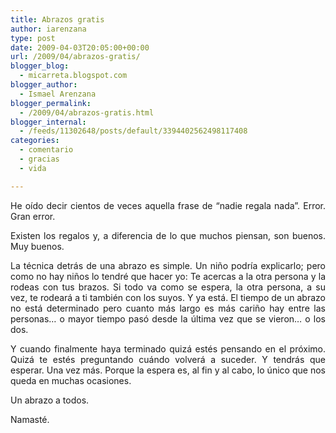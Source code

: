 ```yaml
---
title: Abrazos gratis
author: iarenzana
type: post
date: 2009-04-03T20:05:00+00:00
url: /2009/04/abrazos-gratis/
blogger_blog:
  - micarreta.blogspot.com
blogger_author:
  - Ismael Arenzana
blogger_permalink:
  - /2009/04/abrazos-gratis.html
blogger_internal:
  - /feeds/11302648/posts/default/3394402562498117408
categories:
  - comentario
  - gracias
  - vida

---
```

<p style="text-align: justify;">
  He oído decir cientos de veces aquella frase de &#8220;nadie regala nada&#8221;. Error. Gran error.
</p>

<p style="text-align: justify;">
  Existen los regalos y, a diferencia de lo que muchos piensan, son buenos. Muy buenos.
</p>

<p style="text-align: justify;">
  La técnica detrás de una abrazo es simple. Un niño podría explicarlo; pero como no hay niños lo tendré que hacer yo: Te acercas a la otra persona y la rodeas con tus brazos. Si todo va como se espera, la otra persona, a su vez, te rodeará a ti también con los suyos. Y ya está. El tiempo de un abrazo no está determinado pero cuanto más largo es más cariño hay entre las personas&#8230; o mayor tiempo pasó desde la última vez que se vieron&#8230; o los dos.
</p>

<p style="text-align: justify;">
  Y cuando finalmente haya terminado quizá estés pensando en el próximo. Quizá te estés preguntando cuándo volverá a suceder. Y tendrás que esperar. Una vez más. Porque la espera es, al fin y al cabo, lo único que nos queda en muchas ocasiones.
</p>

<p style="text-align: justify;">
  Un abrazo a todos.
</p>

<p style="text-align: justify;">
  Namasté.
</p>